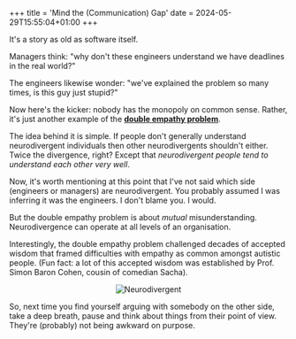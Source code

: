 +++
title = 'Mind the (Communication) Gap'
date = 2024-05-29T15:55:04+01:00
+++

It's a story as old as software itself.

Managers think: "why don't these engineers understand we have deadlines in the real world?"

The engineers likewise wonder: "we've explained the problem so many times, is this guy just stupid?"

Now here's the kicker: nobody has the monopoly on common sense. Rather, it's just another example of the [**double empathy problem**](https://en.wikipedia.org/wiki/Double_empathy_problem).

The idea behind it is simple. If people don't generally understand neurodivergent individuals then other neurodivergents shouldn't either. Twice the divergence, right?  Except that *neurodivergent people tend to understand each other very well*.  

Now, it's worth mentioning at this point that I've not said which side (engineers or managers) are neurodivergent. 
You probably assumed I was inferring it was the engineers. 
I don't blame you. I would.

But the double empathy problem is about *mutual* misunderstanding. 
Neurodivergence can operate at all levels of an organisation.

Interestingly, the double empathy problem challenged decades of accepted wisdom that framed difficulties with empathy as common amongst autistic people.
(Fun fact: a lot of this accepted wisdom was established by Prof. Simon Baron Cohen, cousin of comedian Sacha).

<div style="text-align: center;">
  <img src="/img/blog/ali_g_neurodivergent.jpg" alt="Neurodivergent" />
</div>

So, next time you find yourself arguing with somebody on the other side, take a deep breath, pause and think about things from their point of view. 
They're (probably) not being awkward on purpose.
